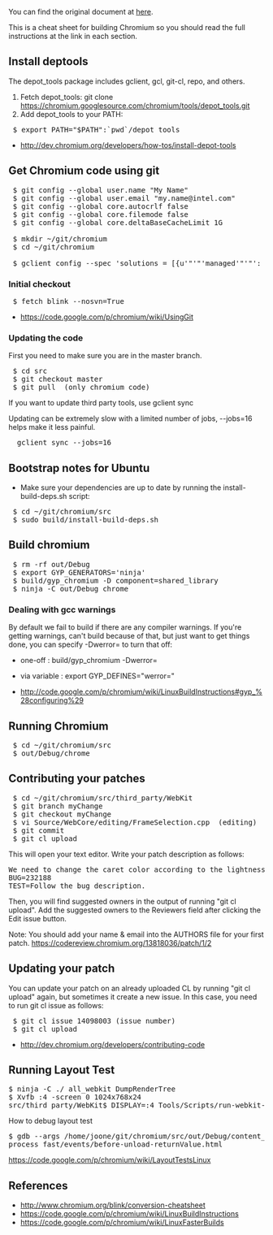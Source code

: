 You can find the original document at  [here](https://github.com/crosswalk-project/chromium-crosswalk/wiki/Building-Chromium).

This is a cheat sheet for building Chromium so you should read the full instructions at the link in each section.

## Install deptools
The depot_tools package includes gclient, gcl, git-cl, repo, and others.

1. Fetch depot_tools: git clone https://chromium.googlesource.com/chromium/tools/depot_tools.git
2. Add depot_tools to your PATH:

<pre>
 $ export PATH="$PATH":`pwd`/depot_tools
</pre>
* http://dev.chromium.org/developers/how-tos/install-depot-tools

## Get Chromium code using git

<pre>
 $ git config --global user.name "My Name"
 $ git config --global user.email "my.name@intel.com"
 $ git config --global core.autocrlf false
 $ git config --global core.filemode false
 $ git config --global core.deltaBaseCacheLimit 1G 

 $ mkdir ~/git/chromium
 $ cd ~/git/chromium

 $ gclient config --spec 'solutions = [{u'"'"'managed'"'"': True, u'"'"'name'"'"': u'"'"'src'"'"', u'"'"'url'"'"': u'"'"'https://chromium.googlesource.com/chromium/src.git'"'"', u'"'"'custom_deps'"'"': {}, u'"'"'deps_file'"'"': u'"'"'.DEPS.git'"'"', u'"'"'safesync_url'"'"': u'"'"''"'"', u'"'"'custom_vars'"'"': {u'"'"'webkit_rev'"'"': u'"'"''"'"'}}]'
</pre>

### Initial checkout
<pre>
 $ fetch blink --nosvn=True
</pre>
* https://code.google.com/p/chromium/wiki/UsingGit

### Updating the code
First you need to make sure you are in the master branch.
<pre>
 $ cd src
 $ git checkout master
 $ git pull  (only chromium code)
</pre>
If you want to update third party tools, use gclient sync
 
Updating can be extremely slow with a limited number of jobs, --jobs=16 helps make it less painful.
<pre>
  gclient sync --jobs=16
</pre>

## Bootstrap notes for Ubuntu
* Make sure your dependencies are up to date by running the install-build-deps.sh script:
<pre>
 $ cd ~/git/chromium/src
 $ sudo build/install-build-deps.sh
</pre>

## Build chromium
<pre>
 $ rm -rf out/Debug
 $ export GYP_GENERATORS='ninja'
 $ build/gyp_chromium -D component=shared_library
 $ ninja -C out/Debug chrome
</pre>

### Dealing with gcc warnings
By default we fail to build if there are any compiler warnings. If you're getting warnings, can't build because of that, but just want to get things done, you can specify -Dwerror= to turn that off:
* one-off
: build/gyp_chromium -Dwerror=
* via variable
: export GYP_DEFINES="werror="


* http://code.google.com/p/chromium/wiki/LinuxBuildInstructions#gyp_%28configuring%29


## Running Chromium
<pre>
 $ cd ~/git/chromium/src
 $ out/Debug/chrome
</pre>

## Contributing your patches
<pre>
 $ cd ~/git/chromium/src/third_party/WebKit
 $ git branch myChange
 $ git checkout myChange
 $ vi Source/WebCore/editing/FrameSelection.cpp  (editing)
 $ git commit
 $ git cl upload 
</pre>
This will open your text editor.  Write your patch description as follows:
<pre>
We need to change the caret color according to the lightness of the background color. 
BUG=232188
TEST=Follow the bug description.
</pre>

Then, you will find suggested owners in the output of running "git cl upload".
Add the suggested owners to the Reviewers field after clicking the Edit issue button.

Note: You should add your name & email into the AUTHORS file for your first patch.
https://codereview.chromium.org/13818036/patch/1/2

## Updating your patch
You can update your patch on an already uploaded CL by running "git cl upload" again, but sometimes it create a new issue. In this case, you need to run git cl issue as follows:
<pre>
 $ git cl issue 14098003 (issue number)
 $ git cl upload
</pre>
* http://dev.chromium.org/developers/contributing-code

## Running Layout Test
<pre>
$ ninja -C ./ all_webkit DumpRenderTree
$ Xvfb :4 -screen 0 1024x768x24
src/third_party/WebKit$ DISPLAY=:4 Tools/Scripts/run-webkit-tests --debug
</pre>

How to debug layout test
<pre>
$ gdb --args /home/joone/git/chromium/src/out/Debug/content_shell --dump-render-tree --no-sandbox --single-
process fast/events/before-unload-returnValue.html
</pre>

https://code.google.com/p/chromium/wiki/LayoutTestsLinux

## References

 * http://www.chromium.org/blink/conversion-cheatsheet
 * https://code.google.com/p/chromium/wiki/LinuxBuildInstructions
 * https://code.google.com/p/chromium/wiki/LinuxFasterBuilds
